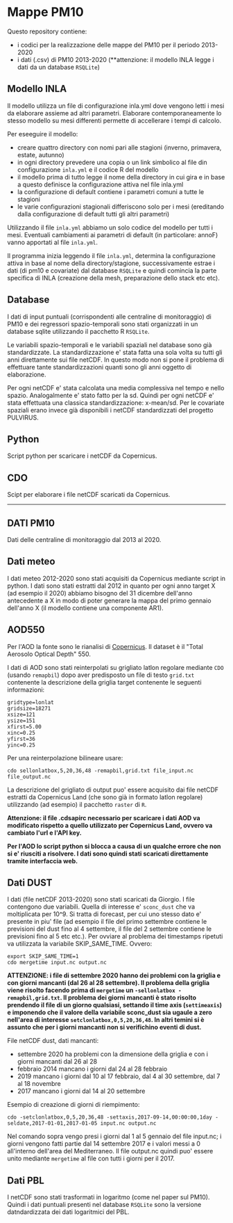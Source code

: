  # Mappe PM10

Questo repository contiene:

- i codici per la realizzazione delle mappe del PM10 per il periodo 2013-2020
- i dati (.csv) di PM10 2013-2020 (**attenzione: il modello INLA legge i dati da un database `RSQLite`)

## Modello INLA

Il modello utilizza un file di configurazione inla.yml dove vengono letti i mesi da elaborare assieme ad altri parametri. Elaborare contemporaneamente lo stesso modello su mesi differenti permette di accellerare i tempi di calcolo.

Per eseeguire il modello:

- creare quattro directory con nomi pari alle stagioni (inverno, primavera, estate, autunno)
- in ogni directory prevedere una copia o un link simbolico al file din configurazione `inla.yml` e il codice R del modello
- il modello prima di tutto legge il nome della directory in cui gira e in base a questo definisce la configurazione attiva nel file inla.yml
- la configurazione di default contiene i parametri comuni a tutte le stagioni
- le varie configurazioni stagionali differiscono solo per i mesi (ereditando dalla configurazione di default tutti gli altri parametri)

Utilizzando il file `inla.yml` abbiamo un solo codice del modello per tutti i mesi. Eventuali cambiamenti ai parametri di default (in particolare: annoF) vanno apportati al file `inla.yml`.

Il programma inizia leggendo il file `inla.yml`, determina la configurazione attiva in base al nome della directory/stagione, successivamente estrae i dati (di pm10 e covariate) dal database `RSQLite` e quindi comincia la parte specifica di INLA (creazione della mesh, preparazione dello stack etc etc).


## Database

I dati di input puntuali (corrispondenti alle centraline di monitoraggio) di PM10 e dei regressori spazio-temporali sono stati organizzati in un database sqlite utilizzando il pacchetto R `RSQLite`.

Le variabili spazio-temporali e le variabili spaziali nel database sono già standardizzate. La standardizzazione e' stata fatta una sola volta su tutti gli anni direttamente sui file netCDF. In questo modo non si pone il problema di effettuare tante standardizzazioni quanti sono gli anni oggetto di elaborazione.

Per ogni netCDF e' stata calcolata una media complessiva nel tempo e nello spazio. Analogalmente e' stato fatto per la sd. Quindi per ogni netCDF e' stata effettuata una classica standardizzazione: x-mean/sd. Per le covariate spaziali erano invece già disponibili i netCDF standardizzati del progetto PULVIRUS.

## Python

Script python per scaricare i netCDF da Copernicus.

## CDO

Scipt per elaborare i file netCDF scaricati da Copernicus.

---

## DATI PM10

Dati delle centraline di monitoraggio dal 2013 al 2020.

## Dati meteo

I dati meteo 2012-2020 sono stati acquisiti da Copernicus mediante script in python. I dati sono stati estratti dal 2012 in quanto per ogni anno target X (ad esempio il 2020) abbiamo bisogno del 31 dicembre dell'anno antecedente a X in modo di poter generare la mappa del primo gennaio dell'anno X (il modello contiene una componente AR1).

## AOD550

Per l'AOD la fonte sono le rianalisi di [Copernicus](https://www.copernicus.eu/en/copernicus-services/atmosphere). Il dataset è il "Total Aerosolo Optical Depth" 550.

I dati di AOD sono stati reinterpolati su grigliato latlon regolare mediante `CDO` (usando `remapbil`) dopo aver predisposto un file di testo `grid.txt` contenente la descrizione della griglia target contenente le seguenti informazioni:

```
gridtype=lonlat
gridsize=18271
xsize=121
ysize=151
xfirst=5.00
xinc=0.25
yfirst=36
yinc=0.25
```
Per una reinterpolazione bilineare usare:

```
cdo sellonlatbox,5,20,36,48 -remapbil,grid.txt file_input.nc  file_output.nc
```

La descrizione del grigliato di output puo' essere acquisito dai file netCDF estratti da Copernicus Land (che sono già in formato latlon regolare) utilizzando (ad esempio) il pacchetto `raster` di `R`.
 
 
 **Attenzione: il file .cdsapirc necessario per scaricare i dati AOD va modificato rispetto a quello utilizzato per Copernicus Land, ovvero va cambiato l'url e l'API key.**
 
 **Per l'AOD lo script python si blocca a causa di un qualche errore che non si e' riusciti a risolvere. I dati sono quindi stati scaricati direttamente tramite interfaccia web.**


## Dati DUST

I dati (file netCDF 2013-2020) sono stati scaricati da Giorgio. I file contengono due variabili. Quella di interesse e' `sconc_dust` che va moltiplicata per 10^9.
Si tratta di forecast, per cui uno stesso dato e' presente in piu' file (ad esempio il file del primo settembre contiene le previsioni del dust fino al 4 settembre, il file del 2 settembre contiene le previsioni fino al 5 etc etc.). Per ovviare al problema dei timestamps ripetuti va utilizzata la variabile SKIP_SAME_TIME. Ovvero:

```
export SKIP_SAME_TIME=1
cdo mergetime input.nc output.nc
```

**ATTENZIONE: i file di settembre 2020 hanno dei problemi con la griglia e con giorni mancanti (dal 26 al 28 settembre). Il problema della griglia viene risolto facendo prima di `mergetime` un `-sellonlatbox -remapbil,grid.txt`. Il problema dei giorni mancanti è stato risolto prendendo il file di un giorno qualsiasi, settando il time axis (`settimeaxis`) e imponendo che il valore della variabile sconc_dust sia ugaule a zero nell'area di interesse `setclonlatbox,0,5,20,36,48`. In altri temini si è assunto che per i giorni mancanti non si verifichino eventi di dust.**

File netCDF dust, dati mancanti:

- settembre 2020 ha problemi con la dimensione della griglia e con i giorni mancanti dal 26 al 28
- febbraio 2014 mancano i giorni dal 24 al 28 febbraio
- 2019 mancano i giorni dal 10 al 17 febbraio, dal 4 al 30 settembre, dal 7 al 18 novembre
- 2017 mancano i giorni dal 14 al 20 settembre

Esempio di creazione di giorni di riempimento:

```
cdo -setclonlatbox,0,5,20,36,48 -settaxis,2017-09-14,00:00:00,1day -seldate,2017-01-01,2017-01-05 input.nc output.nc
```

Nel comando sopra vengo presi i giorni dal 1 al 5 gennaio del file input.nc; i giorni vengono fatti partie dal 14 settembre 2017 e i valori messi a 0 all'interno dell'area del Mediterraneo. Il file output.nc quindi puo' essere unito mediante `mergetime` al file con tutti i giorni per il 2017.

## Dati PBL

I netCDF sono stati trasformati in logaritmo (come nel paper sul PM10). Quindi i dati puntuali presenti nel database `RSQLite` sono la versione datndardizzata dei dati logaritmici del PBL.

